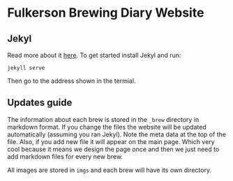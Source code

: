# Fulkerson Brewing Diary Website

## Jekyl
Read more about it [here](http://jekyllrb.com/).
To get started install Jekyl and run:
```
jekyll serve
```
Then go to the address shown in the termial.


## Updates guide
The information about each brew is stored in the `_brew` directory in markdown format.
If you change the files the website will be updated automatically (assuming you ran Jekyl).
Note the meta data at the top of the file.
Also, if you add new file it will appear on the main page.
Which very cool because it means we design the page once and then we just need to add markdown files for every new brew.

All images are stored in `imgs` and each brew will have its own directory. 